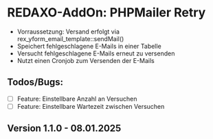 # REDAXO-AddOn: PHPMailer Retry

- Vorraussetzung: Versand erfolgt via rex_yform_email_template::sendMail()
- Speichert fehlgeschlagene E-Mails in einer Tabelle
- Versucht fehlgeschlagene E-Mails erneut zu versenden
- Nutzt einen Cronjob zum Versenden der E-Mails

## Todos/Bugs:

- [ ] Feature: Einstellbare Anzahl an Versuchen
- [ ] Feature: Einstellbare Wartezeit zwischen Versuchen

## Version 1.1.0 - 08.01.2025
